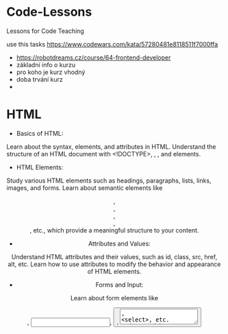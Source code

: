 # Code-Lessons
Lessons for Code Teaching

use this tasks https://www.codewars.com/kata/57280481e8118511f7000ffa

- https://robotdreams.cz/course/64-frontend-developer
- základní info o kurzu
- pro koho je kurz vhodný
- doba trvání kurz
- 

# HTML

- Basics of HTML:

Learn about the syntax, elements, and attributes in HTML.
Understand the structure of an HTML document with <!DOCTYPE>, <html>, <head>, and <body> elements.
- HTML Elements:

Study various HTML elements such as headings, paragraphs, lists, links, images, and forms.
Learn about semantic elements like <header>, <nav>, <section>, <article>, <footer>, etc., which provide a meaningful structure to your content.
- Attributes and Values:

Understand HTML attributes and their values, such as id, class, src, href, alt, etc.
Learn how to use attributes to modify the behavior and appearance of HTML elements.
- Forms and Input:

Learn about form elements like <form>, <input>, <button>, <textarea>, <select>, etc.
Understand how to collect user input using different form elements.
- Tables:

Learn about creating tables using the <table>, <tr>, <td>, <th>, and related elements.
Understand how to structure tabular data effectively.
- HTML Multimedia:

Learn to embed multimedia elements such as images, audio, video, and iframes.
- HTML Semantics:

Understand the importance of semantic HTML for accessibility and SEO.
Learn to use semantic elements appropriately for different types of content.
- HTML Validation:

Learn to validate your HTML code using online validators to ensure compliance with standards.
- Best Practices:

Familiarize yourself with best practices for writing clean, maintainable, and efficient HTML code.
- Responsive Design and HTML:

Learn how to create responsive layouts using HTML, including concepts like viewport meta tag, responsive images, and media queries.
- Version Control:

Understand the basics of version control systems like Git and GitHub to track changes in your HTML projects.
- Project-Based Learning:

Start building simple projects to reinforce your understanding of HTML and combine it with other technologies like CSS and JavaScript.
- Documentation and Further Learning:

Get familiar with MDN Web Docs and other online resources for comprehensive HTML documentation.
Explore advanced topics like HTML5 features, accessibility, SEO, and the latest updates in the HTML standard.

# CSS

Content of CSS

# JavaScript

Content of JavaScript

# GIT & GITHUB

Content of GIT & GITHUB

# Frameworks

Content of Frameworks (Bootstrap, Angular, React)

# Deploy

Content of Deploy
